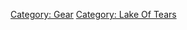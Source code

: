 [Category: Gear](Category:_Gear "wikilink") [Category: Lake Of
Tears](Category:_Lake_Of_Tears "wikilink")
